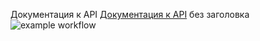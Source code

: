 


Документация к API
[Документация к API](http://example.net/) без заголовка
![example workflow](https://github.com/y353x/foodgram/actions/workflows/main.yml/badge.svg)

